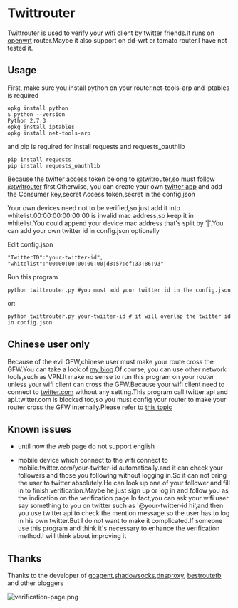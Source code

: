 Twittrouter
===========
Twittrouter is used to verify your wifi client by twitter friends.It runs on [openwrt](https://openwrt.org/) router.Maybe it also support on dd-wrt or tomato router,I have not tested it.

Usage
-----
First, make sure you install python on your router.net-tools-arp and iptables is required

    opkg install python
    $ python --version
    Python 2.7.3
    opkg install iptables
    opkg install net-tools-arp

and pip is required for install requests and requests_oauthlib  

    pip install requests
    pip install requests_oauthlib

Because the twitter access token belong to @twitrouter,so must follow [@twitrouter](https://twitter.com/twitrouter) first.Otherwise, you can create your own [twitter app](https://dev.twitter.com/apps) and add the Consumer key,secret Access token,secret in the config.json

Your own devices need not to be verified,so just add it into whitelist.00:00:00:00:00:00 is invalid mac address,so keep it in whitelist.You could append your device mac address that's split by '|'.You can add your own twitter id in config.json optionally

Edit config.json

    "TwitterID":"your-twitter-id",
    "whitelist":"00:00:00:00:00:00|d8:57:ef:33:86:93"

Run this program

    python twittrouter.py #you must add your twitter id in the config.json
or:

    python twittrouter.py your-twiiter-id # it will overlap the twitter id in config.json

Chinese user only
-----------------
Because of the evil GFW,chinese user must make your route cross the GFW.You can take a look of [my blog](http://scola.github.io/deploy-proxy-on-openwrt--client-need-not-to-set/).Of course, you can use other network tools,such as VPN.It make no sense to run this program on your router unless your wifi client can cross the GFW.Because your wifi client need to connect to [twitter.com](https://twitter.com) without any setting.This program call twitter api and api.twitter.com is blocked too,so you must config your router to make your router cross the GFW internally.Please refer to [this topic](http://scola.github.io/add-twitter-follower-verification-over-wifi/)

Known issues
-------------
 * until now the web page do not support english

 * mobile device which connect to the wifi connect to mobile.twitter.com/your-twitter-id automatically.and it can check your followers and those you following without logging in.So it can not bring the user to twitter absolutely.He can look up one of your follower and fill in to finish verification.Maybe he just sign up or log in and follow you as the indication on the verification page.In fact,you can ask your wifi user say something to you on twitter such as '@your-twitter-id hi',and then you use twitter api to check the mention message.so the user has to log in his own twitter.But I do not want to make it complicated.If someone use this program and think it's necessary to enhance the verification method.I will think about improving it

Thanks
------
Thanks to the developer of [goagent](https://code.google.com/p/goagent/),[shadowsocks](http://www.shadowsocks.org/),[dnsproxy](https://github.com/phuslu/dnsproxy), [bestroutetb](https://github.com/ashi009/bestroutetb) and other bloggers

![verification-page.png](https://raw.github.com/scola/twittrouter/master/twitter-logo-1.png)
